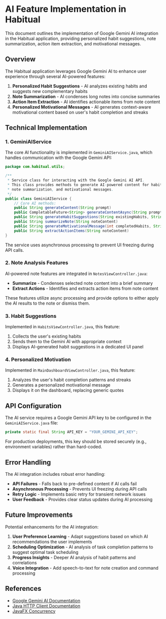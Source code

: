 # AI Feature Implementation in Habitual

This document outlines the implementation of Google Gemini AI integration in the Habitual application, providing personalized habit suggestions, note summarization, action item extraction, and motivational messages.

## Overview

The Habitual application leverages Google Gemini AI to enhance user experience through several AI-powered features:

1. **Personalized Habit Suggestions** - AI analyzes existing habits and suggests new complementary habits
2. **Note Summarization** - AI condenses long notes into concise summaries
3. **Action Item Extraction** - AI identifies actionable items from note content
4. **Personalized Motivational Messages** - AI generates context-aware motivational content based on user's habit completion and streaks

## Technical Implementation

### 1. GeminiAIService

The core AI functionality is implemented in `GeminiAIService.java`, which handles communication with the Google Gemini API:

```java
package com.habitual.utils;

/**
 * Service class for interacting with the Google Gemini AI API.
 * This class provides methods to generate AI-powered content for habit suggestions,
 * note summarization, and motivational messages.
 */
public class GeminiAIService {
    // Core AI methods:
    public String generateContent(String prompt)
    public CompletableFuture<String> generateContentAsync(String prompt)
    public String generateHabitSuggestions(String existingHabits, String userGoals)
    public String summarizeNote(String noteContent) 
    public String generateMotivationalMessage(int completedHabits, String streakInfo)
    public String extractActionItems(String noteContent)
}
```

The service uses asynchronous processing to prevent UI freezing during API calls.

### 2. Note Analysis Features

AI-powered note features are integrated in `NotesViewController.java`:

- **Summarize** - Condenses selected note content into a brief summary
- **Extract Actions** - Identifies and extracts action items from note content

These features utilize async processing and provide options to either apply the AI results to the note or dismiss them.

### 3. Habit Suggestions

Implemented in `HabitsViewController.java`, this feature:

1. Collects the user's existing habits
2. Sends them to the Gemini AI with appropriate context
3. Displays AI-generated habit suggestions in a dedicated UI panel

### 4. Personalized Motivation

Implemented in `MainDashboardViewController.java`, this feature:

1. Analyzes the user's habit completion patterns and streaks
2. Generates a personalized motivational message
3. Displays it on the dashboard, replacing generic quotes

## API Configuration

The AI service requires a Google Gemini API key to be configured in the `GeminiAIService.java` file:

```java
private static final String API_KEY = "YOUR_GEMINI_API_KEY";
```

For production deployments, this key should be stored securely (e.g., environment variables) rather than hard-coded.

## Error Handling

The AI integration includes robust error handling:

- **API Failures** - Falls back to pre-defined content if AI calls fail
- **Asynchronous Processing** - Prevents UI freezing during API calls
- **Retry Logic** - Implements basic retry for transient network issues
- **User Feedback** - Provides clear status updates during AI processing

## Future Improvements

Potential enhancements for the AI integration:

1. **User Preference Learning** - Adapt suggestions based on which AI recommendations the user implements
2. **Scheduling Optimization** - AI analysis of task completion patterns to suggest optimal task scheduling
3. **Progress Insights** - Deeper AI analysis of habit patterns and correlations
4. **Voice Integration** - Add speech-to-text for note creation and command processing

## References

- [Google Gemini AI Documentation](https://ai.google.dev/docs)
- [Java HTTP Client Documentation](https://docs.oracle.com/en/java/javase/11/docs/api/java.net.http/java/net/http/HttpClient.html)
- [JavaFX Concurrency](https://openjfx.io/javadoc/17/javafx.graphics/javafx/concurrent/Task.html)
